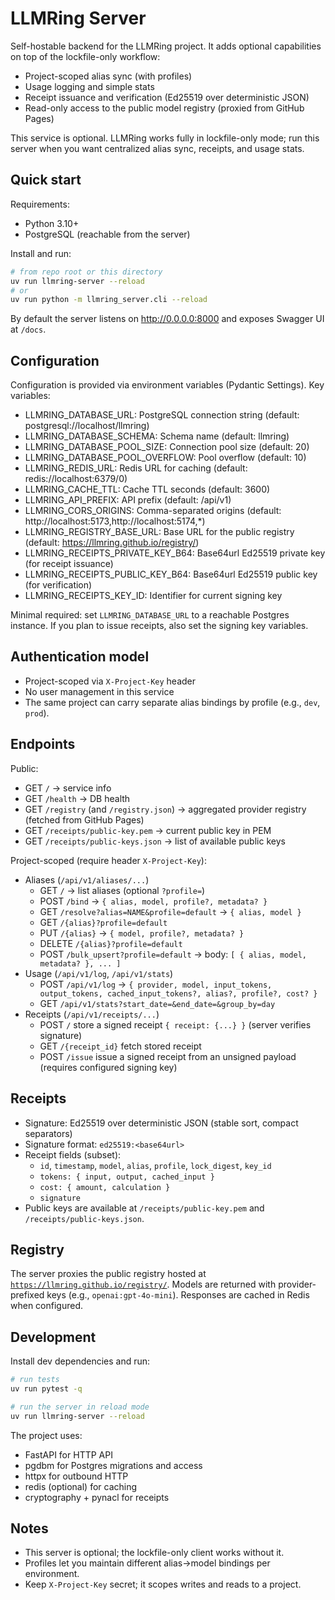 # LLMRing Server

Self-hostable backend for the LLMRing project. It adds optional capabilities on top of the lockfile-only workflow:

- Project-scoped alias sync (with profiles)
- Usage logging and simple stats
- Receipt issuance and verification (Ed25519 over deterministic JSON)
- Read-only access to the public model registry (proxied from GitHub Pages)

This service is optional. LLMRing works fully in lockfile-only mode; run this server when you want centralized alias sync, receipts, and usage stats.

## Quick start

Requirements:
- Python 3.10+
- PostgreSQL (reachable from the server)

Install and run:

```bash
# from repo root or this directory
uv run llmring-server --reload
# or
uv run python -m llmring_server.cli --reload
```

By default the server listens on http://0.0.0.0:8000 and exposes Swagger UI at `/docs`.

## Configuration

Configuration is provided via environment variables (Pydantic Settings). Key variables:

- LLMRING_DATABASE_URL: PostgreSQL connection string (default: postgresql://localhost/llmring)
- LLMRING_DATABASE_SCHEMA: Schema name (default: llmring)
- LLMRING_DATABASE_POOL_SIZE: Connection pool size (default: 20)
- LLMRING_DATABASE_POOL_OVERFLOW: Pool overflow (default: 10)
- LLMRING_REDIS_URL: Redis URL for caching (default: redis://localhost:6379/0)
- LLMRING_CACHE_TTL: Cache TTL seconds (default: 3600)
- LLMRING_API_PREFIX: API prefix (default: /api/v1)
- LLMRING_CORS_ORIGINS: Comma-separated origins (default: http://localhost:5173,http://localhost:5174,*)
- LLMRING_REGISTRY_BASE_URL: Base URL for the public registry (default: https://llmring.github.io/registry/)
- LLMRING_RECEIPTS_PRIVATE_KEY_B64: Base64url Ed25519 private key (for receipt issuance)
- LLMRING_RECEIPTS_PUBLIC_KEY_B64: Base64url Ed25519 public key (for verification)
- LLMRING_RECEIPTS_KEY_ID: Identifier for current signing key

Minimal required: set `LLMRING_DATABASE_URL` to a reachable Postgres instance. If you plan to issue receipts, also set the signing key variables.

## Authentication model

- Project-scoped via `X-Project-Key` header
- No user management in this service
- The same project can carry separate alias bindings by profile (e.g., `dev`, `prod`).

## Endpoints

Public:
- GET `/` → service info
- GET `/health` → DB health
- GET `/registry` (and `/registry.json`) → aggregated provider registry (fetched from GitHub Pages)
- GET `/receipts/public-key.pem` → current public key in PEM
- GET `/receipts/public-keys.json` → list of available public keys

Project-scoped (require header `X-Project-Key`):
- Aliases (`/api/v1/aliases/...`)
  - GET `/` → list aliases (optional `?profile=`)
  - POST `/bind` → `{ alias, model, profile?, metadata? }`
  - GET `/resolve?alias=NAME&profile=default` → `{ alias, model }`
  - GET `/{alias}?profile=default`
  - PUT `/{alias}` → `{ model, profile?, metadata? }`
  - DELETE `/{alias}?profile=default`
  - POST `/bulk_upsert?profile=default` → body: `[ { alias, model, metadata? }, ... ]`
- Usage (`/api/v1/log`, `/api/v1/stats`)
  - POST `/api/v1/log` → `{ provider, model, input_tokens, output_tokens, cached_input_tokens?, alias?, profile?, cost? }`
  - GET `/api/v1/stats?start_date=&end_date=&group_by=day`
- Receipts (`/api/v1/receipts/...`)
  - POST `/` store a signed receipt `{ receipt: {...} }` (server verifies signature)
  - GET `/{receipt_id}` fetch stored receipt
  - POST `/issue` issue a signed receipt from an unsigned payload (requires configured signing key)

## Receipts

- Signature: Ed25519 over deterministic JSON (stable sort, compact separators)
- Signature format: `ed25519:<base64url>`
- Receipt fields (subset):
  - `id`, `timestamp`, `model`, `alias`, `profile`, `lock_digest`, `key_id`
  - `tokens: { input, output, cached_input }`
  - `cost: { amount, calculation }`
  - `signature`
- Public keys are available at `/receipts/public-key.pem` and `/receipts/public-keys.json`.

## Registry

The server proxies the public registry hosted at [`https://llmring.github.io/registry/`](https://llmring.github.io/registry/). Models are returned with provider-prefixed keys (e.g., `openai:gpt-4o-mini`). Responses are cached in Redis when configured.

## Development

Install dev dependencies and run:

```bash
# run tests
uv run pytest -q

# run the server in reload mode
uv run llmring-server --reload
```

The project uses:
- FastAPI for HTTP API
- pgdbm for Postgres migrations and access
- httpx for outbound HTTP
- redis (optional) for caching
- cryptography + pynacl for receipts

## Notes

- This server is optional; the lockfile-only client works without it.
- Profiles let you maintain different alias→model bindings per environment.
- Keep `X-Project-Key` secret; it scopes writes and reads to a project.
